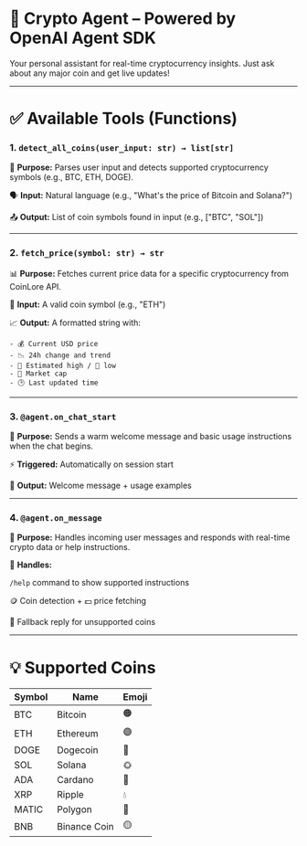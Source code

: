 # 🚀 Crypto Agent – Powered by OpenAI Agent SDK

Your personal assistant for real-time cryptocurrency insights. Just ask about any major coin and get live updates!

---

# ✅ Available Tools (Functions)

### 1. `detect_all_coins(user_input: str) → list[str]`

🔎 **Purpose:** Parses user input and detects supported cryptocurrency symbols (e.g., BTC, ETH, DOGE).

🗣️ **Input:** Natural language (e.g., "What's the price of Bitcoin and Solana?")

📤 **Output:** List of coin symbols found in input (e.g., ["BTC", "SOL"])

---

### 2. `fetch_price(symbol: str) → str`

📊 **Purpose:** Fetches current price data for a specific cryptocurrency from CoinLore API.

🔡 **Input:** A valid coin symbol (e.g., "ETH")

📈 **Output:** A formatted string with:

    - 💰 Current USD price
    - 📉 24h change and trend
    - 🔺 Estimated high / 🔻 low
    - 💼 Market cap
    - 🕒 Last updated time

---

### 3. `@agent.on_chat_start`

🚪 **Purpose:** Sends a warm welcome message and basic usage instructions when the chat begins.

⚡ **Triggered:** Automatically on session start

💬 **Output:** Welcome message + usage examples

---

### 4. `@agent.on_message`

🧠 **Purpose:** Handles incoming user messages and responds with real-time crypto data or help instructions.

📌 **Handles:**

`/help` command to show supported instructions

🪙 Coin detection + 💵 price fetching

🛑 Fallback reply for unsupported coins

---

# 💡 Supported Coins

| Symbol | Name         | Emoji |
| ------ | ------------ | ----- |
| BTC    | Bitcoin      | 🟠    |
| ETH    | Ethereum     | 🟣    |
| DOGE   | Dogecoin     | 🐶    |
| SOL    | Solana       | 🌞    |
| ADA    | Cardano      | 🔷    |
| XRP    | Ripple       | 💧    |
| MATIC  | Polygon      | 🔺    |
| BNB    | Binance Coin | 🟡    |

